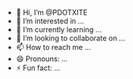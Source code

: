 - 👋 Hi, I’m @PDOTXITE
- 👀 I’m interested in ...
- 🌱 I’m currently learning ...
- 💞️ I’m looking to collaborate on ...
- 📫 How to reach me ...
- 😄 Pronouns: ...
- ⚡ Fun fact: ...

<!---
PDOTXITE/PDOTXITE is a ✨ special ✨ repository because its `README.md` (this file) appears on your GitHub profile.
You can click the Preview link to take a look at your changes.
--->
